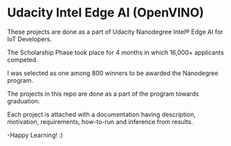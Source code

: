 # Udacity Intel Edge AI (OpenVINO)

These projects are done as a part of Udacity Nanodegree Intel® Edge AI for IoT Developers.

The Scholarship Phase took place for 4 months in which 16,000+ applicants competed.

I was selected as one among 800 winners to be awarded the Nanodegree program.

The projects in this repo are done as a part of the program towards graduation.

Each project is attached with a documentation having description, motivation, requirements, how-to-run and inference from results.

-Happy Learning! :)
